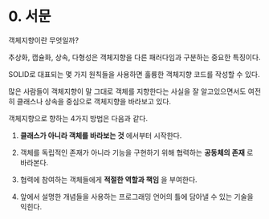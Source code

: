 # 0. 서문

객체지향이란 무엇일까?

추상화, 캡슐화, 상속, 다형성은 객체지향을 다른 패러다임과 구분하는 중요한 특징이다.

SOLID로 대표되는 몇 가지 원칙들을 사용하면 훌륭한 객체지향 코드를 작성할 수 있다.

많은 사람들이 객체지향이 말 그대로 객체를 지향한다는 사실을 잘 알고있으면서도 여전히 클래스나 상속을 중심으로 객체지향을 바라보고 있다.

객체지향으로 향하는 4가지 방법은 다음과 같다.

1. **클래스가 아니라 객체를 바라보는 것** 에서부터 시작한다.

2. 객체를 독립적인 존재가 아니라 기능을 구현하기 위해 협력하는 **공동체의 존재**  로 바라본다.

3. 협력에 참여하는 객체들에게 **적절한 역할과 책임** 을 부여한다.

4. 앞에서 설명한 개념들을 사용하는 프로그래밍 언어의 틀에 담아낼 수 있는 기술을 익힌다.